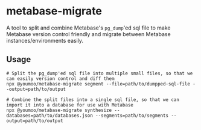 metabase-migrate
===============

A tool to split and combine Metabase's `pg_dump`'ed sql file to make Metabase version control friendly and migrate between Metabase instances/environments easily.


## Usage

```shell
# Split the pg_dump'ed sql file into multiple small files, so that we can easily version control and diff them
npx @youmoo/metabase-migrate segment --file=path/to/dumpped-sql-file --output=path/to/output

# Combine the split files into a single sql file, so that we can import it into a database for use with Metabase
npx @youmoo/metabase-migrate synthesize --databases=path/to/databases.json --segments=path/to/segments --output=path/to/output
```
